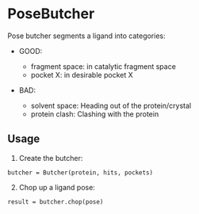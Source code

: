 # PoseButcher

Pose butcher segments a ligand into categories:

- GOOD:

	* fragment space: in catalytic fragment space
	* pocket X: in desirable pocket X

- BAD:
	
	* solvent space: Heading out of the protein/crystal
	* protein clash: Clashing with the protein

## Usage

1. Create the butcher:

`butcher = Butcher(protein, hits, pockets)`

2. Chop up a ligand pose:

`result = butcher.chop(pose)`
